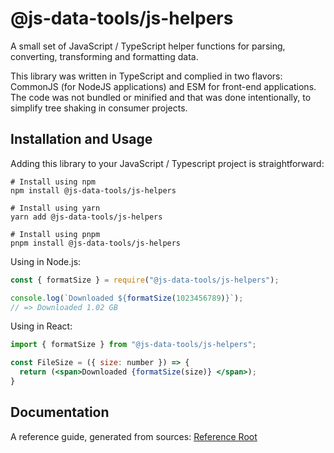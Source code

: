 # @js-data-tools/js-helpers

A small set of JavaScript / TypeScript helper functions for parsing, converting, transforming and formatting data.

This library was written in TypeScript and complied in two flavors: CommonJS (for NodeJS applications) and ESM
for front-end applications. The code was not bundled or minified and that was done intentionally, to simplify
tree shaking in consumer projects.

## Installation and Usage

Adding this library to your JavaScript / Typescript project is straightforward:

```shell
# Install using npm
npm install @js-data-tools/js-helpers

# Install using yarn
yarn add @js-data-tools/js-helpers

# Install using pnpm
pnpm install @js-data-tools/js-helpers
```

Using in Node.js:

```js
const { formatSize } = require("@js-data-tools/js-helpers");

console.log(`Downloaded ${formatSize(1023456789)}`); 
// => Downloaded 1.02 GB
```

Using in React:

```jsx
import { formatSize } from "@js-data-tools/js-helpers";

const FileSize = ({ size: number }) => {
  return (<span>Downloaded {formatSize(size)} </span>);
}
```

## Documentation

A reference guide, generated from sources: [Reference Root](docs/ref/modules.md)